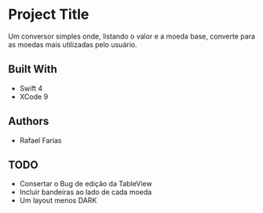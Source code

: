 # Project Title

Um conversor simples onde, listando o valor e a moeda base, converte para as moedas mais utilizadas pelo usuário.


## Built With

* Swift 4
* XCode 9


## Authors

* Rafael Farias

## TODO

* Consertar o Bug de edição da TableView
* Incluir bandeiras ao lado de cada moeda
* Um layout menos DARK
